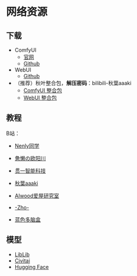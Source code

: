 # 网络资源

## 下载

- ComfyUI
  - [官网](https://www.comfy.org/)
  - [Github](https://github.com/comfyanonymous/ComfyUI)
- WebUI
  - [Github](https://github.com/AUTOMATIC1111/stable-diffusion-webui)
- （推荐）秋叶整合包，**解压密码**：bilibili-秋葉aaaki
  - [ComfyUI 整合包](https://pan.quark.cn/s/64b808baa960)
  - [WebUI 整合包](https://pan.quark.cn/s/2c832199b09b) 

## 教程

B站：

- [Nenly同学](https://space.bilibili.com/1814756990?spm_id_from=333.1387.follow.user_card.click)
- [惫懒の欧阳川](https://space.bilibili.com/33956397?spm_id_from=333.1387.follow.user_card.click)

- [贯一智能科技](https://space.bilibili.com/2458477?spm_id_from=333.1387.follow.user_card.click)
- [秋葉aaaki](https://space.bilibili.com/12566101?spm_id_from=333.1387.follow.user_card.click)
- [AIwood爱屋研究室](https://space.bilibili.com/503934057?spm_id_from=333.1387.follow.user_card.click)
- [-Zho-](https://space.bilibili.com/484366804?spm_id_from=333.1387.follow.user_card.click)
- [蓝色多脑盒](https://space.bilibili.com/1450124458?spm_id_from=333.1387.follow.user_card.click)

## 模型

- [LibLib](https://www.liblib.art/)
- [Civitai](https://civitai.com/)
- [Hugging Face](https://huggingface.co/)


